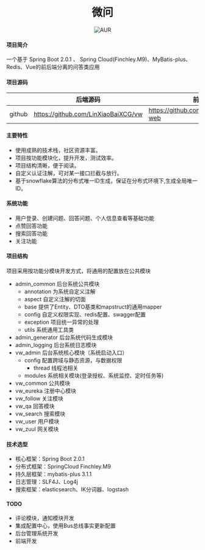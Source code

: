 <h1 style="text-align: center">微问</h1>
<div style="text-align: center">

![AUR](https://img.shields.io/badge/license-Apache%20License%202.0-blue.svg)

</div>

#### 项目简介
一个基于 Spring Boot 2.0.1 、 Spring Cloud(Finchley.M9)、MyBatis-plus、Redis、Vue的前后端分离的问答类应用

#### 项目源码

|     |   后端源码  |   前端源码  |
|---  |--- | --- |
|  github   |  https://github.com/LinXiaoBaiXCG/vw   |  https://github.com/LinXiaoBaiXCG/vw-web   |

#### 主要特性
* 使用成熟的技术栈，社区资源丰富。
* 项目按功能模块化，提升开发，测试效率。
* 项目结构清晰，便于阅读。
* 自定义认证注解，可对某一接口拦截与放行。
* 基于snowflake算法的分布式唯一ID生成，保证在分布式环境下,生成全局唯一ID。

####  系统功能
* 用户登录、创建问题、回答问题、个人信息查看等基础功能
* 点赞回答功能
* 搜索回答功能
* 关注功能

#### 项目结构
项目采用按功能分模块开发方式，将通用的配置放在公共模块
- admin_common 后台系统公共模块
    - annotation 为系统自定义注解
    - aspect 自定义注解的切面
    - base 提供了Entity、DTO基类和mapstruct的通用mapper
    - config 自定义权限实现、redis配置、swagger配置
    - exception 项目统一异常的处理
    - utils 系统通用工具类
- admin_generator 后台系统代码生成模块
- admin_logging 后台系统日志模块
- vw_admin 后台系统核心模块（系统启动入口）
	- config 配置跨域与静态资源，与数据权限
	    - thread 线程池相关
	- modules 系统相关模块(登录授权、系统监控、定时任务等)
- vw_common 公共模块
- vw_eureka 注册中心模块
- vw_follow 关注模块
- vw_qa 回答模块
- vw_search 搜索模块
- vw_user 用户模块
- vw_zuul 网关模块

#### 技术选型
* 核心框架：Spring Boot 2.0.1
* 分布式框架：SpringCloud Finchley.M9
* 持久层框架：mybatis-plus 3.1.1
* 日志管理：SLF4J、Log4j
* 搜索框架：elasticsearch、IK分词器、logstash

#### TODO
* 评论模块，通知模块开发
* 集成配置中心，使用Bus总线事实更新配置
* 后台管理系统开发
* 前端开发
